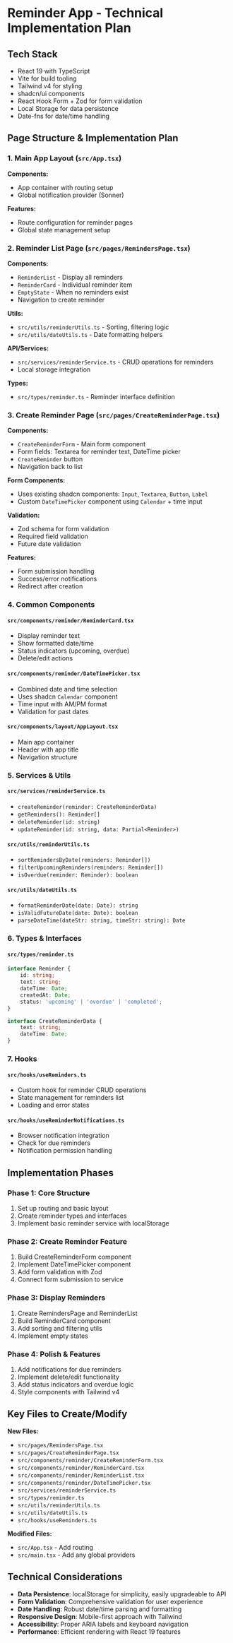 # Reminder App - Technical Implementation Plan

## Tech Stack

- React 19 with TypeScript
- Vite for build tooling
- Tailwind v4 for styling
- shadcn/ui components
- React Hook Form + Zod for form validation
- Local Storage for data persistence
- Date-fns for date/time handling

## Page Structure & Implementation Plan

### 1. Main App Layout (`src/App.tsx`)

**Components:**

- App container with routing setup
- Global notification provider (Sonner)

**Features:**

- Route configuration for reminder pages
- Global state management setup

### 2. Reminder List Page (`src/pages/RemindersPage.tsx`)

**Components:**

- `ReminderList` - Display all reminders
- `ReminderCard` - Individual reminder item
- `EmptyState` - When no reminders exist
- Navigation to create reminder

**Utils:**

- `src/utils/reminderUtils.ts` - Sorting, filtering logic
- `src/utils/dateUtils.ts` - Date formatting helpers

**API/Services:**

- `src/services/reminderService.ts` - CRUD operations for reminders
- Local storage integration

**Types:**

- `src/types/reminder.ts` - Reminder interface definition

### 3. Create Reminder Page (`src/pages/CreateReminderPage.tsx`)

**Components:**

- `CreateReminderForm` - Main form component
- Form fields: Textarea for reminder text, DateTime picker
- `CreateReminder` button
- Navigation back to list

**Form Components:**

- Uses existing shadcn components: `Input`, `Textarea`, `Button`, `Label`
- Custom `DateTimePicker` component using `Calendar` + time input

**Validation:**

- Zod schema for form validation
- Required field validation
- Future date validation

**Features:**

- Form submission handling
- Success/error notifications
- Redirect after creation

### 4. Common Components

#### `src/components/reminder/ReminderCard.tsx`

- Display reminder text
- Show formatted date/time
- Status indicators (upcoming, overdue)
- Delete/edit actions

#### `src/components/reminder/DateTimePicker.tsx`

- Combined date and time selection
- Uses shadcn `Calendar` component
- Time input with AM/PM format
- Validation for past dates

#### `src/components/layout/AppLayout.tsx`

- Main app container
- Header with app title
- Navigation structure

### 5. Services & Utils

#### `src/services/reminderService.ts`

- `createReminder(reminder: CreateReminderData)`
- `getReminders(): Reminder[]`
- `deleteReminder(id: string)`
- `updateReminder(id: string, data: Partial<Reminder>)`

#### `src/utils/reminderUtils.ts`

- `sortRemindersByDate(reminders: Reminder[])`
- `filterUpcomingReminders(reminders: Reminder[])`
- `isOverdue(reminder: Reminder): boolean`

#### `src/utils/dateUtils.ts`

- `formatReminderDate(date: Date): string`
- `isValidFutureDate(date: Date): boolean`
- `parseDateTime(dateStr: string, timeStr: string): Date`

### 6. Types & Interfaces

#### `src/types/reminder.ts`

```typescript
interface Reminder {
    id: string;
    text: string;
    dateTime: Date;
    createdAt: Date;
    status: 'upcoming' | 'overdue' | 'completed';
}

interface CreateReminderData {
    text: string;
    dateTime: Date;
}
```

### 7. Hooks

#### `src/hooks/useReminders.ts`

- Custom hook for reminder CRUD operations
- State management for reminders list
- Loading and error states

#### `src/hooks/useReminderNotifications.ts`

- Browser notification integration
- Check for due reminders
- Notification permission handling

## Implementation Phases

### Phase 1: Core Structure

1. Set up routing and basic layout
2. Create reminder types and interfaces
3. Implement basic reminder service with localStorage

### Phase 2: Create Reminder Feature

1. Build CreateReminderForm component
2. Implement DateTimePicker component
3. Add form validation with Zod
4. Connect form submission to service

### Phase 3: Display Reminders

1. Create RemindersPage and ReminderList
2. Build ReminderCard component
3. Add sorting and filtering utils
4. Implement empty states

### Phase 4: Polish & Features

1. Add notifications for due reminders
2. Implement delete/edit functionality
3. Add status indicators and overdue logic
4. Style components with Tailwind v4

## Key Files to Create/Modify

**New Files:**

- `src/pages/RemindersPage.tsx`
- `src/pages/CreateReminderPage.tsx`
- `src/components/reminder/CreateReminderForm.tsx`
- `src/components/reminder/ReminderCard.tsx`
- `src/components/reminder/ReminderList.tsx`
- `src/components/reminder/DateTimePicker.tsx`
- `src/services/reminderService.ts`
- `src/types/reminder.ts`
- `src/utils/reminderUtils.ts`
- `src/utils/dateUtils.ts`
- `src/hooks/useReminders.ts`

**Modified Files:**

- `src/App.tsx` - Add routing
- `src/main.tsx` - Add any global providers

## Technical Considerations

- **Data Persistence**: localStorage for simplicity, easily upgradeable to API
- **Form Validation**: Comprehensive validation for user experience
- **Date Handling**: Robust date/time parsing and formatting
- **Responsive Design**: Mobile-first approach with Tailwind
- **Accessibility**: Proper ARIA labels and keyboard navigation
- **Performance**: Efficient rendering with React 19 features
